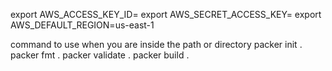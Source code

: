 export AWS_ACCESS_KEY_ID=<YourAccessKeyId>
export AWS_SECRET_ACCESS_KEY=<YourSecretAccessKey>
export AWS_DEFAULT_REGION=us-east-1

command to use when you are inside the path or directory
packer init .
packer fmt .
packer validate .
packer build .
